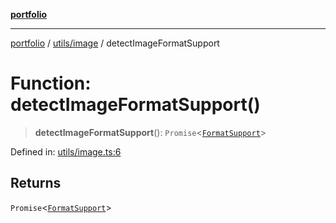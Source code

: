 [**portfolio**](../../../README.md)

***

[portfolio](../../../modules.md) / [utils/image](../README.md) / detectImageFormatSupport

# Function: detectImageFormatSupport()

> **detectImageFormatSupport**(): `Promise`\<[`FormatSupport`](../interfaces/FormatSupport.md)\>

Defined in: [utils/image.ts:6](https://github.com/tnorlund/Portfolio/blob/10c50230b35e93b88f3d61ad61bb674053ad5ef8/portfolio/utils/image.ts#L6)

## Returns

`Promise`\<[`FormatSupport`](../interfaces/FormatSupport.md)\>
